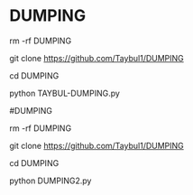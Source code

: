 # DUMPING 

rm -rf DUMPING

git clone https://github.com/Taybul1/DUMPING

cd DUMPING

python TAYBUL-DUMPING.py

#DUMPING

rm -rf DUMPING

git clone https://github.com/Taybul1/DUMPING

cd DUMPING

python DUMPING2.py
